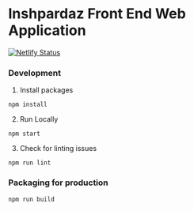# Inshpardaz Front End Web Application

[![Netlify Status](https://api.netlify.com/api/v1/badges/b63aa551-081b-430a-a598-eba4338e6387/deploy-status)](https://app.netlify.com/sites/nawishta/deploys)


### Development

1. Install packages

`npm install`

2. Run Locally

`npm start`

3. Check for linting issues

`npm run lint`


### Packaging for production

`npm run build`
